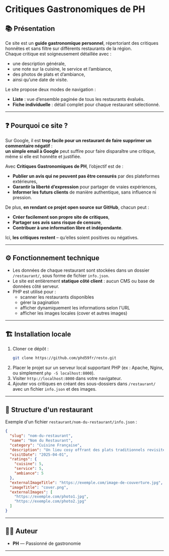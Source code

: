 # Critiques Gastronomiques de PH

## 📚 Présentation

Ce site est un **guide gastronomique personnel**, répertoriant des critiques honnêtes et sans filtre sur différents restaurants de la région.  
Chaque critique est soigneusement détaillée avec :
- une description générale,
- une note sur la cuisine, le service et l’ambiance,
- des photos de plats et d’ambiance,
- ainsi qu’une date de visite.

Le site propose deux modes de navigation :
- **Liste** : vue d’ensemble paginée de tous les restaurants évalués.
- **Fiche individuelle** : détail complet pour chaque restaurant sélectionné.

---

## ❓ Pourquoi ce site ?

Sur Google, il est **trop facile pour un restaurant de faire supprimer un commentaire négatif** :  
**un simple email à Google** peut suffire pour faire disparaître une critique, même si elle est honnête et justifiée.

Avec **Critiques Gastronomiques de PH**, l’objectif est de :
- **Publier un avis qui ne peuvent pas être censurés** par des plateformes extérieures,
- **Garantir la liberté d’expression** pour partager de vraies expériences,
- **Informer les futurs clients** de manière authentique, sans influence ni pression.

De plus, **en rendant ce projet open source sur GitHub**, chacun peut :
- **Créer facilement son propre site de critiques**,
- **Partager ses avis sans risque de censure**,
- **Contribuer à une information libre et indépendante**.

Ici, **les critiques restent** – qu’elles soient positives ou négatives.

---

## ⚙️ Fonctionnement technique

- Les données de chaque restaurant sont stockées dans un dossier `/restaurant/`, sous forme de fichier `info.json`.
- Le site est entièrement **statique côté client** : aucun CMS ou base de données côté serveur.
- PHP est utilisé pour :
  - scanner les restaurants disponibles
  - gérer la pagination
  - afficher dynamiquement les informations selon l'URL
  - afficher les images locales (cover et autres images)

---

## 🏗️ Installation locale

1. Cloner ce dépôt :
   ```bash
   git clone https://github.com/phd59fr/resto.git
   ```
2. Placer le projet sur un serveur local supportant PHP (ex : Apache, Nginx, ou simplement `php -S localhost:8000`).
3. Visiter `http://localhost:8000` dans votre navigateur.
4. Ajouter vos critiques en créant des sous-dossiers dans `/restaurant/` avec un fichier `info.json` et des images.

---

## 📂 Structure d'un restaurant

Exemple d'un fichier `restaurant/nom-du-restaurant/info.json` :

```json
{
  "slug": "nom-du-restaurant",
  "name": "Nom du Restaurant",
  "category": "Cuisine Française",
  "description": "Un lieu cosy offrant des plats traditionnels revisités.\netc, etc, etc...",
  "visitDate": "2025-04-01",
  "ratings": {
    "cuisine": 5,
    "service": 5,
    "ambiance": 5
  },
  "externalImageTitle": "https://exemple.com/image-de-couverture.jpg",
  "imageTitle": "cover.png",
  "externalImages": [
    "https://exemple.com/photo1.jpg",
    "https://exemple.com/photo2.jpg"
  ]
}
```

---

## 🧑‍🍳 Auteur

- **PH** — Passionné de gastronomie

---
